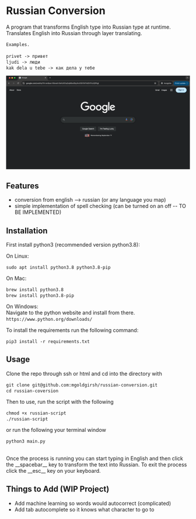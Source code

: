 # Russian Conversion
A program that transforms English type into Russian type at runtime.    <br>
Translates English into Russian through layer translating.    <br>
```
Examples.

privet -> привет
ljudi -> люди
kak delа u tebe -> как дела у тебе
```
![russian-conversion example](russian-conversion.gif)

## Features
- conversion from english --> russian (or any language you map)
- simple implementation of spell checking (can be turned on an off -- TO BE IMPLEMENTED)

## Installation
First install python3 (recommended version python3.8):

On Linux:
```shell
sudo apt install python3.8 python3.8-pip
```

On Mac:
```shell
brew install python3.8
brew install python3.8-pip
```

On Windows:   <br>
Navigate to the python website and install from there.    <br>
```https://www.python.org/downloads/```

To install the requirements run the following command:
```shell
pip3 install -r requirements.txt 
``` 

## Usage
Clone the repo through ssh or html and cd into the directory with 
```shell
git clone git@github.com:mgoldgirsh/russian-conversion.git
cd russian-coversion
```

Then to use, run the script with the following
```shell
chmod +x russian-script
./russian-script 
```   
or run the following your terminal window
```shell
python3 main.py
```
<br>
Once the process is running you can start typing in English and then click the __spacebar__ key to transform the text into Russian.
To exit the process click the __esc__ key on your keyboard. 

## Things to Add (WIP Project)
- Add machine learning so words would autocorrect (complicated)
- Add tab autocomplete so it knows what character to go to 
